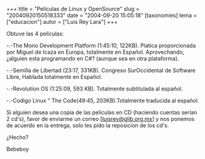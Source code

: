 +++
title = "Peliculas de Linux y OpenSource"
slug = "20040920150518333"
date = "2004-09-20 15:05:18"
[taxonomies]
tema = ["educacion"]
autor = ["Luis Rey Lara"]
+++

Obtuve las 4 peliculas:

-.-The Mono Development Platform (1:45:10, 122KB). Platica proporcionada
por Miguel de Icaza en Europa, totalmente en Español. Aprovechando,
¿alguien esta programando en C#? (aunque sea en otra plataforma).

<!-- more -->
-.-Semilla de Libertad (23:17, 331KB). Congreso SurOccidental de
Software Libre, Hablada totalmente en Español.

-.-Revolution OS (1:25:09, 593 KB). Totalmente subtitulada al español.

-.-Codigo Linux &quot; The Code(49:45, 203KB).Totalmente traducida al
español.

Si alguien desea una copia de las peliculas en CD (haciendo cuentas
serían 2 cd's), favor de enviarme un correo \[luisrey@glib.org.mx\] y
nos ponemos de acuerdo en la entrega, solo les pido la reposicion de los
cd's.

¿Hecho?

Bebeboy

